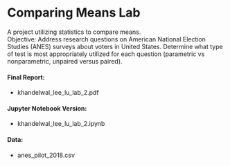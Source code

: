 # Comparing Means Lab
A project utilizing statistics to compare means.  
Objective: Address research questions on American National Election Studies (ANES) surveys about voters in United States. Determine what type of test is most appropriately utilized for each question (parametric vs nonparametric, unpaired versus paired).

#### Final Report: 
- khandelwal_lee_lu_lab_2.pdf

#### Jupyter Notebook Version: 
- khandelwal_lee_lu_lab_2.ipynb

#### Data:
- anes_pilot_2018.csv
